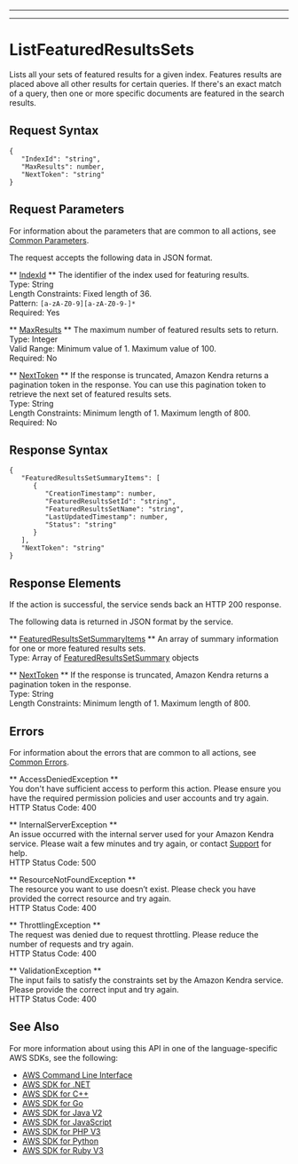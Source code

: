 --------

--------

# ListFeaturedResultsSets<a name="API_ListFeaturedResultsSets"></a>

Lists all your sets of featured results for a given index\. Features results are placed above all other results for certain queries\. If there's an exact match of a query, then one or more specific documents are featured in the search results\.

## Request Syntax<a name="API_ListFeaturedResultsSets_RequestSyntax"></a>

```
{
   "IndexId": "string",
   "MaxResults": number,
   "NextToken": "string"
}
```

## Request Parameters<a name="API_ListFeaturedResultsSets_RequestParameters"></a>

For information about the parameters that are common to all actions, see [Common Parameters](CommonParameters.md)\.

The request accepts the following data in JSON format\.

 ** [IndexId](#API_ListFeaturedResultsSets_RequestSyntax) **   <a name="Kendra-ListFeaturedResultsSets-request-IndexId"></a>
The identifier of the index used for featuring results\.  
Type: String  
Length Constraints: Fixed length of 36\.  
Pattern: `[a-zA-Z0-9][a-zA-Z0-9-]*`   
Required: Yes

 ** [MaxResults](#API_ListFeaturedResultsSets_RequestSyntax) **   <a name="Kendra-ListFeaturedResultsSets-request-MaxResults"></a>
The maximum number of featured results sets to return\.  
Type: Integer  
Valid Range: Minimum value of 1\. Maximum value of 100\.  
Required: No

 ** [NextToken](#API_ListFeaturedResultsSets_RequestSyntax) **   <a name="Kendra-ListFeaturedResultsSets-request-NextToken"></a>
If the response is truncated, Amazon Kendra returns a pagination token in the response\. You can use this pagination token to retrieve the next set of featured results sets\.  
Type: String  
Length Constraints: Minimum length of 1\. Maximum length of 800\.  
Required: No

## Response Syntax<a name="API_ListFeaturedResultsSets_ResponseSyntax"></a>

```
{
   "FeaturedResultsSetSummaryItems": [ 
      { 
         "CreationTimestamp": number,
         "FeaturedResultsSetId": "string",
         "FeaturedResultsSetName": "string",
         "LastUpdatedTimestamp": number,
         "Status": "string"
      }
   ],
   "NextToken": "string"
}
```

## Response Elements<a name="API_ListFeaturedResultsSets_ResponseElements"></a>

If the action is successful, the service sends back an HTTP 200 response\.

The following data is returned in JSON format by the service\.

 ** [FeaturedResultsSetSummaryItems](#API_ListFeaturedResultsSets_ResponseSyntax) **   <a name="Kendra-ListFeaturedResultsSets-response-FeaturedResultsSetSummaryItems"></a>
An array of summary information for one or more featured results sets\.  
Type: Array of [FeaturedResultsSetSummary](API_FeaturedResultsSetSummary.md) objects

 ** [NextToken](#API_ListFeaturedResultsSets_ResponseSyntax) **   <a name="Kendra-ListFeaturedResultsSets-response-NextToken"></a>
If the response is truncated, Amazon Kendra returns a pagination token in the response\.  
Type: String  
Length Constraints: Minimum length of 1\. Maximum length of 800\.

## Errors<a name="API_ListFeaturedResultsSets_Errors"></a>

For information about the errors that are common to all actions, see [Common Errors](CommonErrors.md)\.

 ** AccessDeniedException **   
You don't have sufficient access to perform this action\. Please ensure you have the required permission policies and user accounts and try again\.  
HTTP Status Code: 400

 ** InternalServerException **   
An issue occurred with the internal server used for your Amazon Kendra service\. Please wait a few minutes and try again, or contact [Support](http://aws.amazon.com/contact-us/) for help\.  
HTTP Status Code: 500

 ** ResourceNotFoundException **   
The resource you want to use doesn’t exist\. Please check you have provided the correct resource and try again\.  
HTTP Status Code: 400

 ** ThrottlingException **   
The request was denied due to request throttling\. Please reduce the number of requests and try again\.  
HTTP Status Code: 400

 ** ValidationException **   
The input fails to satisfy the constraints set by the Amazon Kendra service\. Please provide the correct input and try again\.  
HTTP Status Code: 400

## See Also<a name="API_ListFeaturedResultsSets_SeeAlso"></a>

For more information about using this API in one of the language\-specific AWS SDKs, see the following:
+  [AWS Command Line Interface](https://docs.aws.amazon.com/goto/aws-cli/kendra-2019-02-03/ListFeaturedResultsSets) 
+  [AWS SDK for \.NET](https://docs.aws.amazon.com/goto/DotNetSDKV3/kendra-2019-02-03/ListFeaturedResultsSets) 
+  [AWS SDK for C\+\+](https://docs.aws.amazon.com/goto/SdkForCpp/kendra-2019-02-03/ListFeaturedResultsSets) 
+  [AWS SDK for Go](https://docs.aws.amazon.com/goto/SdkForGoV1/kendra-2019-02-03/ListFeaturedResultsSets) 
+  [AWS SDK for Java V2](https://docs.aws.amazon.com/goto/SdkForJavaV2/kendra-2019-02-03/ListFeaturedResultsSets) 
+  [AWS SDK for JavaScript](https://docs.aws.amazon.com/goto/AWSJavaScriptSDK/kendra-2019-02-03/ListFeaturedResultsSets) 
+  [AWS SDK for PHP V3](https://docs.aws.amazon.com/goto/SdkForPHPV3/kendra-2019-02-03/ListFeaturedResultsSets) 
+  [AWS SDK for Python](https://docs.aws.amazon.com/goto/boto3/kendra-2019-02-03/ListFeaturedResultsSets) 
+  [AWS SDK for Ruby V3](https://docs.aws.amazon.com/goto/SdkForRubyV3/kendra-2019-02-03/ListFeaturedResultsSets) 